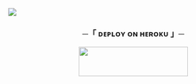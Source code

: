  <img src="https://readme-typing-svg.herokuapp.com?color=FF0000&width=420&lines=🧋+ⓃⓎⓀⒶⒶ+ⓂⓊⓈⒾⒸ+ⒷⓄⓉ+🧋">





<h3 align="center">
    ─「 ᴅᴇᴩʟᴏʏ ᴏɴ ʜᴇʀᴏᴋᴜ 」─
</h3>

<p align="center"><a href="https://dashboard.heroku.com/new?template=https://github.com/LOCO-PILOT/ROYMUSIC"> <img src="https://img.shields.io/badge/Deploy%20On%20Heroku-00FFFF?style=for-the-badge&logo=heroku" width="220" height="60"/></a></p>


